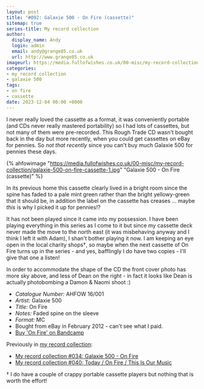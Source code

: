```yaml
---
layout: post
title: "#092: Galaxie 500 - On Fire (cassette)"
sitemap: true
series-title: My record collection
author:
  display_name: Andy
  login: admin
  email: andy@grange85.co.uk
  url: http://www.grange85.co.uk
imageurl: https://media.fullofwishes.co.uk/00-misc/my-record-collection/galaxie-500-on-fire-cassette-1.jpg
categories:
- my record collection
- galaxie 500
tags:
- on fire
- cassette
date: 2023-12-04 00:00 +0000
---
```

I never really loved the cassette as a format, it was conveniently portable (and CDs never really mastered portability) so I had lots of cassettes, but not many of them were pre-recorded. This Rough Trade CD wasn't bought back in the day but more recently, when you could get cassettes on eBay for pennies. So _not that recently_ since you can't buy much  Galaxie 500 for pennies these days.

{% ahfowimage "https://media.fullofwishes.co.uk/00-misc/my-record-collection/galaxie-500-on-fire-cassette-1.jpg" "Galaxie 500 - On Fire (cassette)" %}

In its previous home this cassette clearly lived in a bright room since the spine has faded to a pale mint green rather than the bright yellowy-green that it should be, in addition the label on the cassette has creases ... maybe _this_ is why I picked it up for pennies!? 

<!--more-->

It has not been played since it came into my possession. I have been playing everything in this series as I come to it but since my cassette deck never made the move to the north east (it was misbehaving anyway and I think I left it with Adam), I shan't bother playing it now. I am keeping an eye open in the local charity shops&dagger;, so maybe when the next cassette of On Fire turns up in the series - and yes, bafflingly I do have two copies - I'll give that one a listen!

In order to accommodate the shape of the CD the front cover photo has more sky above, and less of Dean on the right - in fact it looks like Dean is actually photobombing a Damon & Naomi shoot :)

 - *Catalogue Number:* AHFOW 16/001
 - *Artist:* Galaxie 500
 - *Title:* On Fire
 - *Notes:* Faded spine on the sleeve
 - *Format:* MC
 - Bought from eBay in February 2012 - can't see what I paid.
 - [Buy 'On Fire' on Bandcamp](https://galaxie500.bandcamp.com/album/on-fire)

Previously in [my record collection](/category/my-record-collection):
 - [My record collection #034: Galaxie 500 - On Fire](/2023/05/15/my-record-collection-034-galaxie-500-on-fire/)
 - [My record collection #040: Today / On Fire / This Is Our Music](/2023/06/05/my-record-collection-040-today-on-fire-this-is-our-music/)

 &dagger; I do have a couple of crappy portable cassette players but nothing that is worth the effort!
